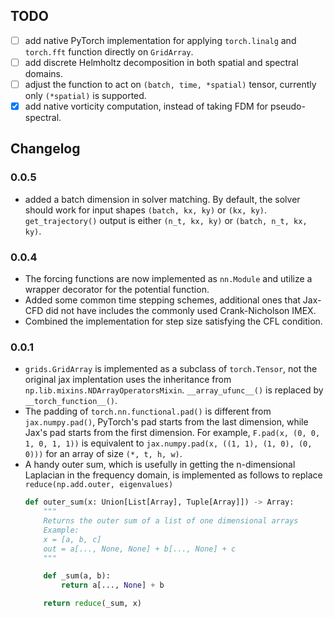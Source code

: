 ## TODO

- [ ] add native PyTorch implementation for applying `torch.linalg` and `torch.fft` function directly on `GridArray`.
- [ ] add discrete Helmholtz decomposition in both spatial and spectral domains.
- [ ] adjust the function to act on `(batch, time, *spatial)` tensor, currently only `(*spatial)` is supported.
- [x] add native vorticity computation, instead of taking FDM for pseudo-spectral.

## Changelog

### 0.0.5
- added a batch dimension in solver matching. By default, the solver should work for input shapes `(batch, kx, ky)` or `(kx, ky)`. `get_trajectory()` output is either `(n_t, kx, ky)` or `(batch, n_t, kx, ky)`.


### 0.0.4
- The forcing functions are now implemented as `nn.Module` and utilize a wrapper decorator for the potential function.
- Added some common time stepping schemes, additional ones that Jax-CFD did not have includes the commonly used Crank-Nicholson IMEX.
- Combined the implementation for step size satisfying the CFL condition.


### 0.0.1
- `grids.GridArray` is implemented as a subclass of `torch.Tensor`, not the original jax implentation uses the inheritance from `np.lib.mixins.NDArrayOperatorsMixin`. `__array_ufunc__()` is replaced by `__torch_function__()`.
- The padding of `torch.nn.functional.pad()` is different from `jax.numpy.pad()`, PyTorch's pad starts from the last dimension, while Jax's pad starts from the first dimension. For example, `F.pad(x, (0, 0, 1, 0, 1, 1))` is equivalent to `jax.numpy.pad(x, ((1, 1), (1, 0), (0, 0)))` for an array of size `(*, t, h, w)`.
- A handy outer sum, which is usefully in getting the n-dimensional Laplacian in the frequency domain, is implemented as follows to replace `reduce(np.add.outer, eigenvalues)`
    ```python
    def outer_sum(x: Union[List[Array], Tuple[Array]]) -> Array:
        """
        Returns the outer sum of a list of one dimensional arrays
        Example:
        x = [a, b, c]
        out = a[..., None, None] + b[..., None] + c
        """

        def _sum(a, b):
            return a[..., None] + b

        return reduce(_sum, x)
    ```